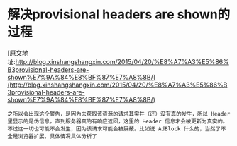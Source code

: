 # 解决provisional headers are shown的过程

[原文地址:http://blog.xinshangshangxin.com/2015/04/20/%E8%A7%A3%E5%86%B3provisional-headers-are-shown%E7%9A%84%E8%BF%87%E7%A8%8B/](http://blog.xinshangshangxin.com/2015/04/20/%E8%A7%A3%E5%86%B3provisional-headers-are-shown%E7%9A%84%E8%BF%87%E7%A8%8B/)


	之所以会出现这个警告，是因为去获取该资源的请求其实并（还）没有真的发生，所以 Header 里显示的是伪信息，直到服务器真的有响应返回，这里的 Header 信息才会被更新为真实的。不过这一切也可能不会发生，因为该请求可能会被屏蔽。比如说 AdBlock 什么的，当然了不全是浏览器扩展，具体情况具体分析了